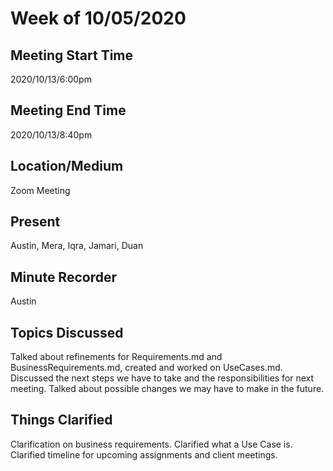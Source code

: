 # Week of 10/05/2020 
 
## Meeting Start Time
 
2020/10/13/6:00pm
 
## Meeting End Time
 
2020/10/13/8:40pm

## Location/Medium
 
Zoom Meeting
 
## Present
 
Austin, Mera, Iqra, Jamari, Duan
 
## Minute Recorder
 
Austin

## Topics Discussed
Talked about refinements for Requirements.md and BusinessRequirements.md, created and worked on UseCases.md. Discussed the next steps we have to take and the responsibilities for next meeting. Talked about possible changes we may have to make in the future.
## Things Clarified
Clarification on business requirements. Clarified what a Use Case is. Clarified timeline for upcoming assignments and client meetings.